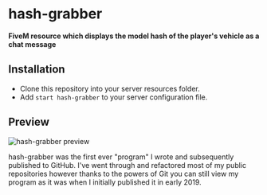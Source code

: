 # hash-grabber

**FiveM resource which displays the model hash of the player's vehicle as a chat message**

## Installation

- Clone this repository into your server resources folder.
- Add ``start hash-grabber`` to your server configuration file.

## Preview

![hash-grabber preview](https://i.imgur.com/KlHrEDK.gif)

hash-grabber was the first ever "program" I wrote and subsequently published to GitHub. I've went through and refactored most of my public repositories however thanks to the powers of Git you can still view my program as it was when I initially published it in early 2019.
